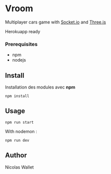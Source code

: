 # Vroom

Multiplayer cars game with  [Socket.io](http://socket.io/) and [Three.js](http://threejs.org/)

Herokuapp ready

### Prerequisites
- npm
- nodejs

## Install

Installation des modules avec **npm**

```
npm install
```

## Usage

```
npm run start
```
With nodemon : 
```
npm run dev
```

## Author

Nicolas Wallet